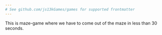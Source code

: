 ```yaml
---
# See github.com/js13kGames/games for supported frontmatter
---
```

This is maze-game where we have to come out of the maze in less than 30 seconds.